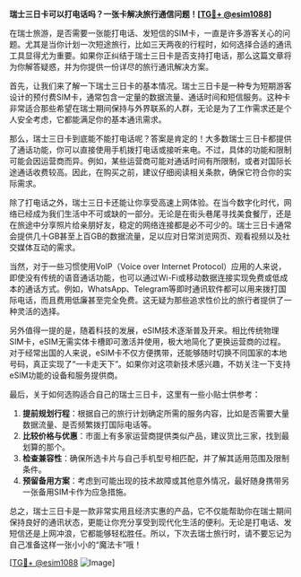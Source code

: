 **瑞士三日卡可以打电话吗？一张卡解决旅行通信问题！[[TG💪+ @esim1088](https://t.me/s/esim1088)]**

在瑞士旅游，是否需要一张能打电话、发短信的SIM卡，一直是许多游客关心的问题。尤其是当你计划一次短途旅行，比如三天两夜的行程时，如何选择合适的通讯工具显得尤为重要。如果你正纠结于瑞士三日卡是否支持打电话，那么这篇文章将为你解答疑惑，并为你提供一份详尽的旅行通讯解决方案。

首先，让我们来了解一下瑞士三日卡的基本情况。瑞士三日卡是一种专为短期游客设计的预付费SIM卡，通常包含一定量的数据流量、通话时间和短信服务。这种卡非常适合那些希望在瑞士期间保持与外界联系的人群，无论是为了工作需求还是个人安全考虑，它都能满足你的基本通讯需求。

那么，瑞士三日卡到底能不能打电话呢？答案是肯定的！大多数瑞士三日卡都提供了通话功能，你可以直接使用手机拨打电话或接听来电。不过，具体的功能和限制可能会因运营商而异。例如，某些运营商可能对通话时间有所限制，或者对国际长途通话收费较高。因此，在购买之前，建议仔细阅读相关条款，确保它符合你的实际需求。

除了打电话之外，瑞士三日卡还能让你享受高速上网体验。在当今数字化时代，网络已经成为我们生活中不可或缺的一部分。无论是在街头巷尾寻找美食餐厅，还是在旅途中分享照片给亲朋好友，稳定的网络连接都是必不可少的。瑞士三日卡通常会提供几十GB甚至上百GB的数据流量，足以应对日常浏览网页、观看视频以及社交媒体互动的需求。

当然，对于一些习惯使用VoIP（Voice over Internet Protocol）应用的人来说，即使没有传统的语音通话功能，也可以通过Wi-Fi或移动数据连接实现免费或低成本的通话方式。例如，WhatsApp、Telegram等即时通讯软件都可以用来拨打国际电话，而且费用低廉甚至完全免费。这无疑为那些追求性价比的旅行者提供了一种灵活的选择。

另外值得一提的是，随着科技的发展，eSIM技术逐渐普及开来。相比传统物理SIM卡，eSIM无需实体卡槽即可激活并使用，极大地简化了更换运营商的过程。对于经常出国的人来说，eSIM卡不仅方便携带，还能够随时切换不同国家的本地号码，真正实现了“一卡走天下”。如果你对这项新技术感兴趣，不妨关注一下支持eSIM功能的设备和服务提供商。

最后，关于如何选购适合自己的瑞士三日卡，这里有一些小贴士供参考：

1. **提前规划行程**：根据自己的旅行计划确定所需的服务内容，比如是否需要大量数据流量、是否频繁拨打国际电话等。
2. **比较价格与优惠**：市面上有多家运营商提供类似产品，建议货比三家，找到最划算的那个。
3. **检查兼容性**：确保所选卡片与自己手机型号相匹配，并了解其适用范围及限制条件。
4. **预留备用方案**：考虑到可能出现的技术故障或其他意外情况，最好随身携带另一张备用SIM卡作为应急措施。

总之，瑞士三日卡是一款非常实用且经济实惠的产品，它不仅能帮助你在瑞士期间保持良好的通讯状态，更能让你充分享受到现代化生活的便利。无论是打电话、发短信还是上网冲浪，它都能够轻松胜任。所以，下次去瑞士旅行时，请不要忘记为自己准备这样一张小小的“魔法卡”哦！

[[TG💪+ @esim1088](https://t.me/s/esim1088) ![Image](https://i.postimg.cc/4NQfJmqS/Snipaste-2025-05-13-00-14-12.png)]